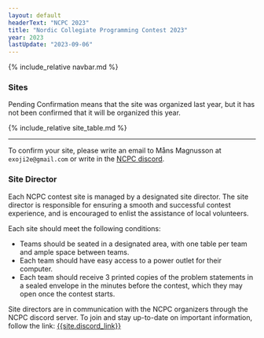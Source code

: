 ```yaml
---
layout: default
headerText: "NCPC 2023"
title: "Nordic Collegiate Programming Contest 2023"
year: 2023
lastUpdate: "2023-09-06"
---
```


{% include_relative navbar.md %}

<div class="bar">
  <h3>Sites</h3>
</div>

Pending Confirmation means that the site was organized last year, but it has not been confirmed that it will be organized this year.

{% include_relative site_table.md %}

<hr/>

To confirm your site, please write an email to Måns Magnusson at `exoji2e@gmail.com` or write in the [NCPC discord]({{site.discord_link}}).


<div class="bar">
  <a name="directors" />
  <h3>Site Director</h3>
</div>
Each NCPC contest site is managed by a designated site director. The site director is responsible for ensuring a smooth and successful contest experience, and is encouraged to enlist the assistance of local volunteers.

Each site should meet the following conditions:

- Teams should be seated in a designated area, with one table per team and ample space between teams.
- Each team should have easy access to a power outlet for their computer.
- Each team should receive 3 printed copies of the problem statements in a sealed envelope in the minutes before the contest, which they may open once the contest starts.

Site directors are in communication with the NCPC organizers through the NCPC discord server. To join and stay up-to-date on important information, follow the link: [{{site.discord_link}}]({{site.discord_link}})